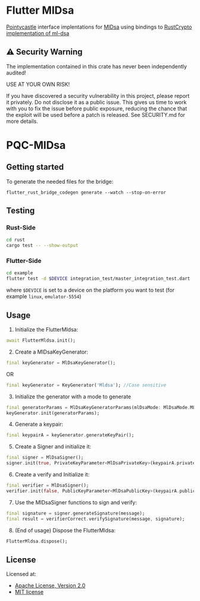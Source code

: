 # Flutter MlDsa

[Pointycastle]() interface implentations for [MlDsa](https://csrc.nist.gov/pubs/fips/204/final) using bindings to [RustCrypto implementation of ml-dsa](https://docs.rs/ml-dsa/latest/ml_dsa/)

## ⚠️ Security Warning

The implementation contained in this crate has never been independently audited!

USE AT YOUR OWN RISK!

If you have discovered a security vulnerability in this project, please report it privately. Do not disclose it as a public issue. This gives us time to work with you to fix the issue before public exposure, reducing the chance that the exploit will be used before a patch is released. See SECURITY.md for more details.

# PQC-MlDsa


## Getting started

To generate the needed files for the bridge:
```
flutter_rust_bridge_codegen generate --watch --stop-on-error
```


## Testing

### Rust-Side

```bash
cd rust
cargo test -- --show-output
```


### Flutter-Side

```bash
cd example
flutter test -d $DEVICE integration_test/master_integration_test.dart
```

where `$DEVICE` is set to a device on the platform you want to test (for example `linux`, `emulator-5554`)

## Usage

1. Initialize the FlutterMldsa:

```dart
await FlutterMldsa.init();
```


2. Create a MlDsaKeyGenerator:

```dart
final keyGenerator = MlDsaKeyGenerator();
```

OR

```dart
final keyGenerator = KeyGenerator('Mldsa'); //Case sensitive
```

3. Initialize the generator with a mode to generate
```dart
final generatorParams = MlDsaKeyGeneratorParams(mlDsaMode: MlDsaMode.MLDSA44);
keyGenerator.init(generatorParams);
```

4. Generate a keypair:
```dart
final keypairA = keyGenerator.generateKeyPair();
```

5. Create a Signer and initialize it:
```dart
final signer = MlDsaSigner();
signer.init(true, PrivateKeyParameter<MlDsaPrivateKey>(keypairA.privateKeyBytes));
```

6. Create a verify and Initialize it:
```dart
final verifier = MlDsaSigner();
verifier.init(false, PublicKeyParameter<MlDsaPublicKey>(keypairA.publicKeyBytes));
```

7. Use the MlDsaSigner functions to sign and verify:
```dart
final signature = signer.generateSignature(message);
final result = verifierCorrect.verifySignature(message, signature);
```


8. (End of usage) Dispose the FlutterMldsa:
```dart
FlutterMldsa.dispose();
```

## License
Licensed at:

 * [Apache License, Version 2.0](http://www.apache.org/licenses/LICENSE-2.0)
 * [MIT license](http://opensource.org/licenses/MIT)
